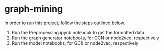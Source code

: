 ﻿# graph-mining
In order to run this project, follow the steps outlined below.

1. Run the Preprocessing.ipynb notebook to get the formatted data
2. Run the graph generator notebooks, for GCN or node2vec, respectively
3. Run the model notebooks, for GCN or node2vec, respectively
